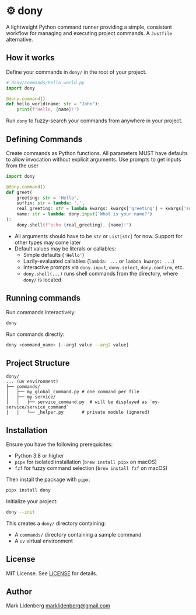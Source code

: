 # ⚙️ dony

A lightweight Python command runner providing a simple, consistent workflow for managing and executing project 
commands. A `Justfile` alternative.

## How it works

Define your commands in `dony/` in the root of your project.

```python
# dony/commands/hello_world.py
import dony

@dony.command()
def hello_world(name: str = "John"):
    print(f"Hello, {name}!")	
```

Run `dony` to fuzzy-search your commands from anywhere in your project.

## Defining Commands

Create commands as Python functions. All parameters MUST have defaults to allow invocation without explicit arguments. Use prompts to get inputs from the user
```python
import dony

@dony.command()
def greet(
	greeting: str = 'Hello', 
	suffix: str = lambda: ',',
	real_greeting: str = lambda kwargs: kwargs['greeting'] + kwargs['suffix'],
	name: str = lambda: dony.input('What is your name?')
):
    dony.shell(f"echo {real_greeting}, {name}!")
```

- All arguments should have to be `str` or `List[str]` for now. Support for other types may come later
- Default values may be literals or callables:
	- Simple defaults (`'Hello'`)
	- Lazily-evaluated callables (`lambda: ...` or `lambda kwargs: ...`)
	- Interactive prompts via `dony.input`, `dony.select`, `dony.confirm`, etc.
	- `dony.shell(...)` runs shell commands from the directory, where `dony/` is located

## Running commands

Run commands interactively:

```bash
dony
```

Run commands directly:

```bash
dony <command_name> [--arg1 value --arg2 value]
```

## Project Structure

```text
dony/
... (uv environment) 
├── commands/
│   ├── my_global_command.py # one command per file
│   ├── my-service/         
│   │   ├── service_command.py  # will be displayed as `my-service/service_command`
│   │   └── _helper.py       # private module (ignored)
```

## Installation

Ensure you have the following prerequisites:
- Python 3.8 or higher
- `pipx` for isolated installation (`brew install pipx` on macOS)
- `fzf` for fuzzy command selection (`brew install fzf` on macOS)

Then install the package with `pipx`:
```bash
pipx install dony
```

Initialize your project:

```bash
dony --init
```

This creates a `dony/` directory containing:
- A `commands/` directory containing a sample command
- A `uv` virtual environment

## License

MIT License. See [LICENSE](LICENSE) for details.

## Author

Mark Lidenberg [marklidenberg@gmail.com](mailto\:marklidenberg@gmail.com)

